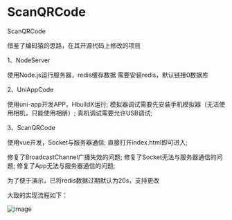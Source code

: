 # ScanQRCode
ScanQRCode

借鉴了编码猿的思路，在其开源代码上修改的项目

1、NodeServer

使用Node.js运行服务器，redis缓存数据
需要安装redis，默认链接0数据库

2、UniAppCode

使用uni-app开发APP，HbuildX运行;
模拟器调试需要先安装手机模拟器（无法使用相机，只能使用相册）;
真机调试需要允许USB调试;

3、ScanQRCode

使用vue开发，Socket与服务器通信;
直接打开index.html即可进入;

修复了BroadcastChannel广播失效的问题;
修复了Socket无法与服务器通信的问题;
修复了App无法与服务器通信的问题;

为了便于演示，已将redis数据过期默认为20s，支持更改

大致的实现流程如下：

![image](https://user-images.githubusercontent.com/51904762/163546138-a3e284c7-10d7-481b-bf5a-1ce4c8b1c726.png)

